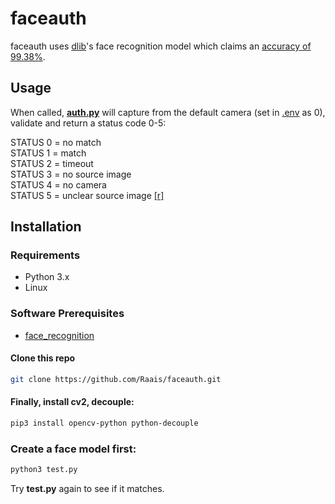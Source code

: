 # faceauth

faceauth uses [dlib](http://dlib.net)'s face recognition model which claims an [accuracy of 99.38%](https://github.com/davisking/dlib/blob/9f6aefc0db01e1d2edca666bb4d9dc76240b9074/python_examples/face_recognition.py#L16).

## Usage

When called, **[auth.py](https://github.com/Raais/faceauth/blob/main/auth.py)** will capture from the default camera (set in [.env](https://github.com/Raais/faceauth/blob/main/.env) as 0), validate and return a status code 0-5:

STATUS 0 = no match  
STATUS 1 = match  
STATUS 2 = timeout  
STATUS 3 = no source image  
STATUS 4 = no camera  
STATUS 5 = unclear source image [[r]](https://github.com/Raais/faceauth/blob/e46dd0458639ffc02bcc85b82ac0f038bc8384d0/auth.py#L26)

## Installation

### Requirements

  * Python 3.x
  * Linux
  
### Software Prerequisites

  * [face_recognition](https://github.com/ageitgey/face_recognition)
  
#### Clone this repo

```bash
git clone https://github.com/Raais/faceauth.git
```
  
#### Finally, install cv2, decouple:

```bash
pip3 install opencv-python python-decouple
```

### Create a face model first:

```bash
python3 test.py
```

Try **test.py** again to see if it matches.
